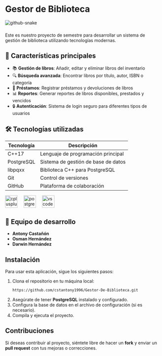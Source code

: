 # Gestor de Biblioteca

<picture>
  <source media="(prefers-color-scheme: dark)" srcset="https://raw.githubusercontent.com/tobiasmeyhoefer/tobiasmeyhoefer/output/github-snake-dark.svg" />
  <source media="(prefers-color-scheme: light)" srcset="https://raw.githubusercontent.com/tobiasmeyhoefer/tobiasmeyhoefer/output/github-snake.svg" />
  <img alt="github-snake" src="https://raw.githubusercontent.com/tobiasmeyhoefer/tobiasmeyhoefer/output/github-snake.svg" />
</picture>

###

Este es nuestro proyecto de semestre para desarrollar un sistema de gestión de biblioteca utilizando tecnologías modernas.

## 🚀 Características principales

- 📚 **Gestión de libros**: Añadir, editar y eliminar libros del inventario
- 🔍 **Búsqueda avanzada**: Encontrar libros por título, autor, ISBN o categoría
- 🔄 **Préstamos**: Registrar préstamos y devoluciones de libros
- 📊 **Reportes**: Generar reportes de libros disponibles, prestados y vencidos
- 🔒 **Autenticación**: Sistema de login seguro para diferentes tipos de usuarios

## 🛠 Tecnologías utilizadas

| Tecnología | Descripción |
|------------|-------------|
| C++17 | Lenguaje de programación principal |
| PostgreSQL | Sistema de gestión de base de datos |
| libpqxx | Biblioteca C++ para PostgreSQL |
| Git | Control de versiones |
| GitHub | Plataforma de colaboración |

<div align="left">
  <img src="https://cdn.jsdelivr.net/gh/devicons/devicon/icons/cplusplus/cplusplus-original.svg" height="40" alt="cplusplus logo"  />
  <img width="12" />
  <img src="https://cdn.jsdelivr.net/gh/devicons/devicon/icons/postgresql/postgresql-original.svg" height="40" alt="postgresql logo"  />
  <img width="12" />
  <img src="https://cdn.jsdelivr.net/gh/devicons/devicon/icons/vscode/vscode-original.svg" height="40" alt="vscode logo"  />
</div>

###

## 👥 Equipo de desarrollo

- **Antony Castañón** 
- **Osman Hernández** 
- **Darwin Hernández** 

## Instalación

Para usar esta aplicación, sigue los siguientes pasos:

1. Clona el repositorio en tu máquina local:
    ```bash
    https://github.com/cstantony1996/Gestor-De-Biblioteca.git
    ```
2. Asegúrate de tener **PostgreSQL** instalado y configurado.
3. Configura la base de datos en el archivo de configuración (si es necesario).
4. Compila y ejecuta el proyecto.

## Contribuciones

Si deseas contribuir al proyecto, siéntete libre de hacer un **fork** y enviar un **pull request** con tus mejoras o correcciones. 
